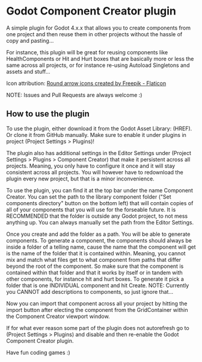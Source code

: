 # Godot Component Creator plugin
A simple plugin for Godot 4.x.x that allows you to create components from one project and then reuse them in other projects without the hassle of copy and pasting... 

For instance, this plugin will be great for reusing components like HealthComponents or Hit and Hurt boxes that are basically more or less the same across all projects, or for instance re-using Autoload Singletons and assets and stuff...

Icon attribution: <a href="https://www.flaticon.com/free-icon/rotation_2161786" title="round arrow icons">Round arrow icons created by Freepik - Flaticon</a>

NOTE: Issues and Pull Requests are always welcome :)

## How to use the plugin
To use the plugin, either download it from the Godot Asset Library: (HREF). Or clone it from GitHub manually. Make sure to enable it under plugins in project (Project Settings > Plugins)!

The plugin also has additional settings in the Editor Settings under (Project Settings > Plugins > Component Creator) that make it persistent across all projects. Meaning, you only have to configure it once and it will stay consistent across all projects. You will however have to redownload the plugin every new project, but that is a minor inconvenience.

To use the plugin, you can find it at the top bar under the name Component Creator. You can set the path to the library component folder ("Set components directory" button on the bottom left) that will contain copies of all of your components that you will use for the forseable future. It is RECOMMENDED that the folder is outside any Godot project, to not mess anything up. You can always manually set the path from the Editor Settings.

Once you create and add the folder as a path. You will be able to generate components. To generate a component, the components should always be inside a folder of a telling name, cause the name that the component will get is the name of the folder that it is contained within. Meaning, you cannot mix and match what files get to what component from paths that differ beyond the root of the component. So make sure that the component is contained within that folder and that it works by itself or in tandem with other components, for instance hit and hurt boxes. To generate it pick a folder that is one INDIVIDUAL component and hit Create.
NOTE: Currently you CANNOT add descriptions to components, so just ignore that...

Now you can import that component across all your project by hitting the import button after electing the component from the GridContainer within the Component Creator viewport window.

If for what ever reason some part of the plugin does not autorefresh go to (Project Settings > Plugins) and disable and then re-enable the Godot Component Creator plugin.

Have fun coding games :)
